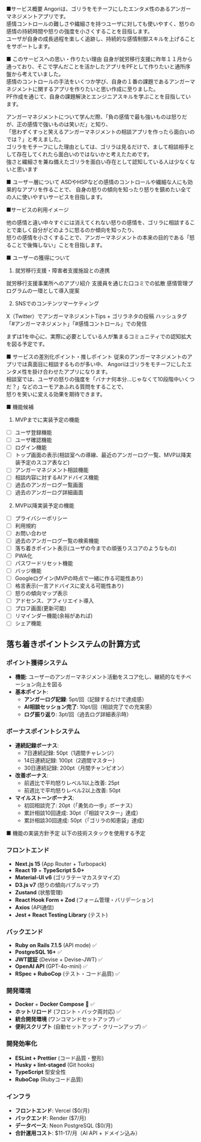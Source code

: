 ■サービス概要
Angoriは、ゴリラをモチーフにしたエンタメ性のあるアンガーマネジメントアプリです。<br>
感情コントロールの難しさや繊細さを持つユーザに対しても使いやすく、怒りの感情の持続時間や怒りの強度を小さくすることを目指します。<br>
ユーザが自身の成長過程を楽しく追跡し、持続的な感情制御スキルを上げることをサポートします。

■ このサービスへの思い・作りたい理由
自身が就労移行支援に昨年１１月から通っており、そこで学んだことを活かしたアプリをPFとして作りたいと通所序盤から考えていました。<br>
感情のコントロールの手法をいくつか学び、自身の１番の課題であるアンガーマネジメントに関するアプリを作りたいと思い作成に至りました。<br>
PF作成を通じて、自身の課題解決とエンジニアスキルを学ぶことを目指しています。<br>

アンガーマネジメントについて学んだ際、「負の感情で最も強いものは怒りだが、正の感情で強いものは笑いだ」と知り、<br>
「思わずくすっと笑えるアンガーマネジメントの相談アプリを作ったら面白いのでは？」と考えました。<br>
ゴリラをモチーフにした理由としては、ゴリラは見るだけで、まして相談相手として存在してくれたら面白いのではないかと考えたためです。<br>
強さと繊細さを兼ね備えたゴリラを面白い存在として認知している人は少なくないと思います<br>

■ ユーザー層について
ASDやHSPなどの感情のコントロールや繊細な人にも効果的なアプリを作ることで、
自身の怒りの傾向を知ったり怒りを鎮めたい全ての人に使いやすいサービスを目指します。

■サービスの利用イメージ

他の感情と違い中々すぐには消えてくれない怒りの感情を、ゴリラに相談することで楽しく自分がどのように怒るのか傾向を知ったり、<br>
怒りの感情を小さくすることで、アンガーマネジメントの本来の目的である「怒ることで後悔しない」ことを目指します。

■ ユーザーの獲得について
1. 就労移行支援・障害者支援施設との連携

就労移行支援事業所へのアプリ紹介
支援員を通じた口コミでの拡散
感情管理プログラムの一環として導入提案

2. SNSでのコンテンツマーケティング

X（Twitter）でアンガーマネジメントTips + ゴリラネタの投稿
ハッシュタグ「#アンガーマネジメント」「#感情コントロール」での発信

まずは1を中心に、実際に必要としている人が集まるコミュニティでの認知拡大を図る予定です。

■ サービスの差別化ポイント・推しポイント
従来のアンガーマネジメントのアプリでは真面目に相談するものが多い中、
Angoriはゴリラをモチーフにしたエンタメ性を掛け合わせたアプリになります。<br>
相談室では、ユーザの怒りの強度を「バナナ何本分...じゃなくて10段階中いくつだ？」などのユーモアあふれる質問をすることで、<br>
怒りを笑いに変える効果を期待できます。

■ 機能候補
1. MVPまでに実装予定の機能
- [ ] ユーザ登録機能
- [ ] ユーザ確認機能
- [ ] ログイン機能
- [ ] トップ画面の表示(相談室への導線、最近のアンガーログ一覧、MVP以降実装予定のスコア表など)
- [ ] アンガーマネジメント相談機能
- [ ] 相談内容に対するAIアドバイス機能
- [ ] 過去のアンガーログ一覧画面
- [ ] 過去のアンガーログ詳細画面
2. MVP以降実装予定の機能
- [ ] プライバシーポリシー
- [ ] 利用規約
- [ ] お問い合わせ
- [ ] 過去のアンガーログ一覧の検索機能
- [ ] 落ち着きポイント表示(ユーザの今までの頑張りスコアのようなもの)
- [ ] PWA化
- [ ] パスワードリセット機能
- [ ] バッジ機能
- [ ] Googleログイン(MVPの時点で一緒に作る可能性あり)
- [ ] 格言表示(一言アドバイスに変える可能性あり)
- [ ] 怒りの傾向マップ表示
- [ ] アドセンス、アフィリエイト導入
- [ ] プロフ画面(更新可能)
- [ ] リマインダー機能(余裕があれば)
- [ ] シェア機能

## 落ち着きポイントシステムの計算方式

### ポイント獲得システム
- **機能**: ユーザーのアンガーマネジメント活動をスコア化し、継続的なモチベーション向上を図る
- **基本ポイント**:
  - **アンガーログ記録**: 5pt/回（記録するだけで達成感）
  - **AI相談セッション完了**: 10pt/回（相談完了での充実感）
  - **ログ振り返り**: 3pt/回（過去ログ詳細表示時）

### ボーナスポイントシステム
- **連続記録ボーナス**:
  - 7日連続記録: 50pt（1週間チャレンジ）
  - 14日連続記録: 100pt（2週間マスター）
  - 30日連続記録: 200pt（月間チャンピオン）
- **改善ボーナス**:
  - 前週比で平均怒りレベル1以上改善: 25pt
  - 前週比で平均怒りレベル2以上改善: 50pt
- **マイルストーンボーナス**:
  - 初回相談完了: 20pt（「勇気の一歩」ボーナス）
  - 累計相談10回達成: 30pt（「相談マスター」達成）
  - 累計相談30回達成: 50pt（「ゴリラの知恵袋」達成）

■ 機能の実装方針予定
以下の技術スタックを使用する予定
### フロントエンド
- **Next.js 15** (App Router + Turbopack)
- **React 19** + **TypeScript 5.0+**
- **Material-UI v6** (ゴリラテーマカスタマイズ)
- **D3.js v7** (怒りの傾向バブルマップ)
- **Zustand** (状態管理)
- **React Hook Form + Zod** (フォーム管理・バリデーション)
- **Axios** (API通信)
- **Jest + React Testing Library** (テスト)

### バックエンド
- **Ruby on Rails 7.1.5** (API mode) ✅
- **PostgreSQL 16+** ✅
- **JWT認証** (Devise + Devise-JWT) ✅
- **OpenAI API** (GPT-4o-mini) ✅
- **RSpec + RuboCop** (テスト・コード品質) ✅

### 開発環境
- **Docker** + **Docker Compose** 🐳 ✅
- **ホットリロード** (フロント・バック両対応) ✅
- **統合開発環境** (ワンコマンドセットアップ) ✅
- **便利スクリプト** (自動セットアップ・クリーンアップ) ✅

### 開発効率化
- **ESLint + Prettier** (コード品質・整形)
- **Husky + lint-staged** (Git hooks)
- **TypeScript** 型安全性
- **RuboCop** (Rubyコード品質)

### インフラ
- **フロントエンド**: Vercel ($0/月)
- **バックエンド**: Render ($7/月)
- **データベース**: Neon PostgreSQL ($0/月)
- **合計運用コスト**: $11-17/月（AI API + ドメイン込み）
